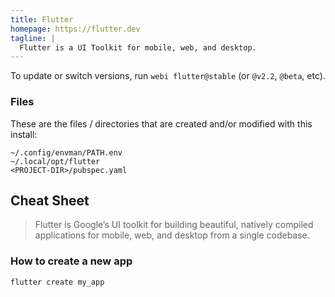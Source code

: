 ```yaml
---
title: Flutter
homepage: https://flutter.dev
tagline: |
  Flutter is a UI Toolkit for mobile, web, and desktop.
---
```


To update or switch versions, run `webi flutter@stable` (or `@v2.2`, `@beta`,
etc).

### Files

These are the files / directories that are created and/or modified with this
install:

```text
~/.config/envman/PATH.env
~/.local/opt/flutter
<PROJECT-DIR>/pubspec.yaml
```

## Cheat Sheet

> Flutter is Google’s UI toolkit for building beautiful, natively compiled
> applications for mobile, web, and desktop from a single codebase.

### How to create a new app

```sh
flutter create my_app
```
